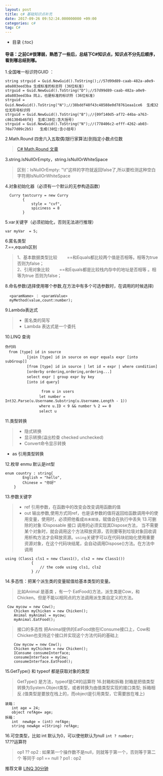 ```yaml
---
layout: post
title: c# 基础知识点补充
date: 2017-09-26 09:52:24.000000000 +09:00
categories: c#
tag: C#
---
```

* 目录
{:toc}
#### 导语：之前C#很薄弱，熟悉了一些后，总结下C#知识点，知识点不分先后顺序，看到哪总结到哪。
1.全国唯一标识符GUID ：
```
string strguid = Guid.NewGuid().ToString();//57d99d89-caab-482a-a0e9-a0a803eed3ba 生成标准的标志符 (36位标准)
strguid = Guid.NewGuid().ToString("D");//57d99d89-caab-482a-a0e9-a0a803eed3ba 同上，也是标准的标识符 (36位标准)  
strguid = Guid.NewGuid().ToString("N");//38bddf48f43c48588e0d78761eaa1ce6  生成32位无符号标识符  
strguid = Guid.NewGuid().ToString("B");//{09f140d5-af72-44ba-a763-c861304b46f8}  生成(38位:含大括号)  
strguid = Guid.NewGuid().ToString("N");//(778406c2-efff-4262-ab03-70a77d09c2b5)   生成(38位:含小括号)   
```

2.Math.Round 四舍六入五取偶(银行家算法)到指定小数点位数
>[C# Math.Round 文章](http://www.cnblogs.com/lonelyxmas/p/5203494.html)

3.string.IsNullOrEmpty，string.IsNullOrWhiteSpace 
>区别：IsNullOrEmpty: "\t"这样的字符就返回false了,所以要检测这种空白字符用IsNullOrWhiteSpace

4.对象初始化器（必须有一个默认的无参构造函数）
```
  Curry tastcurry = new Curry
        {
            style = "cvf",
            spiciness = 8
        } 

```

5.var关键字（必须初始化，否则无法进行推理）
```
var myVar  = 5;
```
6.匿名类型<br>
7.==,equals区别
> 1、基本数据类型比较
　　==和Equals都比较两个值是否相等。相等为true 否则为false；
　　<br>
2、引用对象比较
　　==和Equals都是比较栈内存中的地址是否相等 。相等为true 否则为false；

8.命名参数(选择使用哪个参数,在方法中有多个可选参数时，在调用的时候选择)
```
  <paramName> ： <paramValue>
  myMethod(value,count:number);
```

9.Lambda表达式
>- 匿名类的简写
>- Lambda 表达式是一个委托

10.LINQ 查询
```
伪代码
　from [type] id in source
　　　　　　[join [type] id in source on expr equals expr [into subGroup]]
　　　　　　[from [type] id in source | let id = expr | where condition]
　　　　　　[orderby ordering,ordering,ordering...]
　　　　　　select expr | group expr by key
　　　　　　[into id query]
```
```
　               from u in users
         　　　　let number = Int32.Parse(u.Username.Substring(u.Username.Length - 1))
         　　　　where u.ID < 9 && number % 2 == 0
         　　　　select u
```
11.类型转换
>- 隐式转换
>- 显示转换(溢出检查 checked  unchecked)
> - Convert命令显示转换
  - as 引用类型转换

12.枚举 enmu 默认是int型
```
enum country : string{
        English = "hello",
        Chinese = "你好"
    }
```
13.参数关键字
> - ref  引用参数，在函数中的改变会改变调用函数的值
>- out   输出参数,使用方式同ref，也是该参数的值将返回给函数调用中的使用变量，使用时，必须把他看成`尚未赋值`，赋值会在执行中丢失
13.可删除的对象
IDisposable 接口 调用的必须实现其Dispose方法， 当不需要某个对象时，就会调用这个方法释放资源，否则要等到垃圾对象回收调用析构方法才会释放资源。`using`关键字可以在代码块初始化使用重要资源对象，在这个代码块结尾，会自动调用Dispose()方法。在方法中调用
```
using (Class1 cls1 = new Class1(), cls2 = new Class1())
            {
                // the code using cls1, cls2
            } //
```
14.多态性：把某个派生类的变量赋值给基本类型的变量。
>比如Animal 是基类 ，有一个 EatFood()方法，派生类是Cow，和Chicken。但是不能以相同点的方法调用派生类自定义的方法。
```
 Cow mycow = new Cow();
    Chicken myChicken = new Chicken();
    Animal myAnimal = mycow;
    myAnimal.EatFood();
```
>接口的多态性 把Animal提供的EatFood放在IConsume接口上，Cow和Chicken也支持这个接口并实现这个方法代码的基础上
```
    Cow mycow = new Cow();
    Chicken myChicken = new Chicken();
    IConsume consumeInterface;
    consumeInterface = myCow;
    consumeInterface.EatFood();
```
15.GetType() 和 typeof 都是获取对象的类型 
> GetType() 是方法，typeof是C#的运算符
16.封箱和拆箱
>封箱是把值类型转换为System.Object类型，或者转换为由值类型实现的接口类型;
 拆箱相反.(值类型是要放在栈上的，而object是引用类型，它需要放在堆上)
 ```
 装箱：
    int age = 24;
    object refAge= age;
 拆箱：
    int  newAge = (int) refAge;
    string newAge =(String) refAge;
 ```
16.可空类型，比如 int 默认为0，可以使他默认为null  `int ? number;`<br>
17.??运算符 
> op1 ?? op2  : 如果第一个操作数不是null，则就等于第一个，否则等于第二个
等同于  op1 == null ? po1 : op2

推荐文章 [LINQ 30分钟](http://www.cnblogs.com/liulun/archive/2013/02/26/2909985.html)